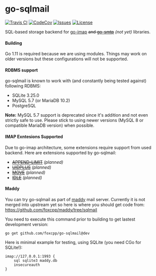 go-sqlmail
==========

[![Travis CI](https://img.shields.io/travis/com/foxcpp/go-sqlmail.svg?style=flat-square&logo=Linux)](https://travis-ci.com/foxcpp/go-sqlmail)
[![CodeCov](https://img.shields.io/codecov/c/github/foxcpp/go-sqlmail.svg?style=flat-square)](https://codecov.io/gh/foxcpp/go-sqlmail)
[![Issues](https://img.shields.io/github/issues-raw/foxcpp/go-sqlmail.svg?style=flat-square)](https://github.com/foxcpp/go-sqlmail/issues)
[![License](https://img.shields.io/github/license/foxcpp/go-sqlmail.svg?style=flat-square)](https://github.com/foxcpp/go-sqlmail/blob/master/LICENSE)

SQL-based storage backend for [go-imap] ~~and [go-smtp]~~ _(not yet)_ libraries.

#### Building

Go 1.11 is required because we are using modules. Things may work on older versions
but these configurations will not be supported.

#### RDBMS support

go-sqlmail is known to work with (and constantly being tested against) following RDBMS:
- SQLite 3.25.0
- MySQL 5.7 (or MariaDB 10.2)
- PostgreSQL

**Note:** MySQL 5.7 support is deprecated since it's addition and not even
strictly safe to use. Please stick to using newer versions (MySQL 8 or compatible MariaDB version)
when possible.

#### IMAP Exntesions Supported

Due to go-imap architecture, some extensions require support from used backend.
Here are extensions supported by go-sqlmail:
- ~~[APPEND-LIMIT]~~ _(planned)_
- ~~[UIDPLUS]~~ _(planned)_
- ~~[MOVE]~~ _(planned)_
- ~~[IDLE]~~ _(planned)_

#### Maddy

You can try go-sqlmail as part of [maddy] mail server.  Currently it is not
merged into upstream yet so here is where you should get code from:
https://github.com/foxcpp/maddy/tree/sqlmail

You need to execute this command prior to building to get lastest development version:
```
go get github.com/foxcpp/go-sqlmail@dev
```

Here is minimal example for testing, using SQLite (you need CGo for SQLite!):
```
imap://127.0.0.1:1993 {
    sql sqlite3 maddy.db
    insecureauth
}
```

[APPEND-LIMIT]: https://tools.ietf.org/html/rfc7889
[UIDPLUS]: https://tools.ietf.org/html/rfc4315
[MOVE]: https://tools.ietf.org/html/rfc6851
[IDLE]: https://tools.ietf.org/html/rfc2177
[go-imap]: https://github.com/emersion/go-imap
[go-smtp]: https://github.com/emersion/go-smtp
[maddy]: https://github.com/emersion/maddy
